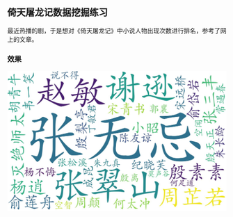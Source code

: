 ## 倚天屠龙记数据挖掘练习
最近热播的剧，于是想对《倚天屠龙记》中小说人物出现次数进行排名，参考了网上的文章。

### 效果
![](https://github.com/jishuzhain/yitiantulongji-data-mining/blob/master/yitian.jpg)
